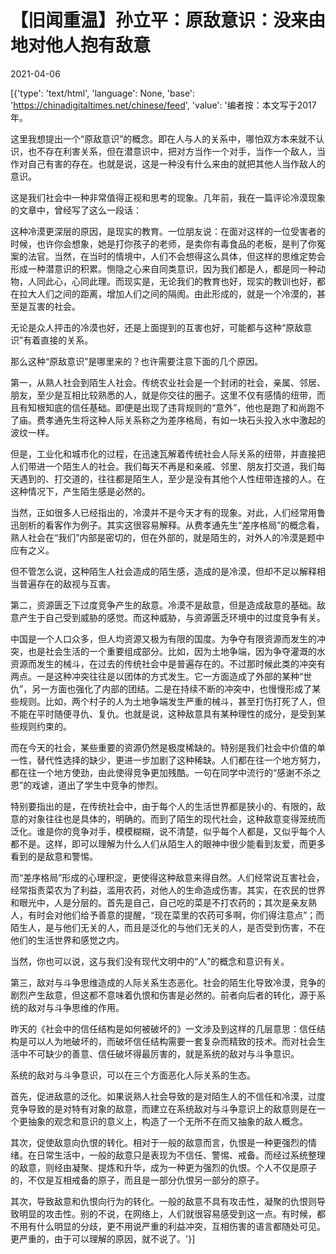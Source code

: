 # 【旧闻重温】孙立平：原敌意识：没来由地对他人抱有敌意

2021-04-06

[{'type': 'text/html', 'language': None, 'base': 'https://chinadigitaltimes.net/chinese/feed', 'value': '编者按：本文写于2017年。

这里我想提出一个“原敌意识”的概念。即在人与人的关系中，哪怕双方本来就不认识，也不存在利害关系，但在潜意识中，把对方当作一个对手，当作一个敌人，当作对自己有害的存在。也就是说，这是一种没有什么来由的就把其他人当作敌人的意识。

这是我们社会中一种非常值得正视和思考的现象。几年前，我在一篇评论冷漠现象的文章中，曾经写了这么一段话：

这种冷漠更深层的原因，是现实的教育。一位朋友说：在面对这样的一位受害者的时候，也许你会想象，她是打你孩子的老师，是卖你有毒食品的老板，是判了你冤案的法官。当然，在当时的情境中，人们不会想得这么具体，但这样的思维定势会形成一种潜意识的积累。恻隐之心来自同类意识，因为我们都是人，都是同一种动物，人同此心，心同此理。而现实是，无论我们的教育也好，现实的教训也好，都在拉大人们之间的距离，增加人们之间的隔阂。由此形成的，就是一个冷漠的，甚至是互害的社会。

无论是众人抨击的冷漠也好，还是上面提到的互害也好，可能都与这种“原敌意识”有着直接的关系。

那么这种“原敌意识”是哪里来的？也许需要注意下面的几个原因。

第一，从熟人社会到陌生人社会。传统农业社会是一个封闭的社会，亲属、邻居、朋友，至少是互相比较熟悉的人，就是你交往的圈子。这里不仅有感情的纽带，而且有知根知底的信任基础。即便是出现了违背规则的“意外”，他也是跑了和尚跑不了庙。费孝通先生将这种人际关系称之为差序格局，有如一块石头投入水中激起的波纹一样。

但是，工业化和城市化的过程，在迅速瓦解着传统社会人际关系的纽带，并直接把人们带进一个陌生人的社会。我们每天不再是和亲戚、邻里、朋友打交道，我们每天遇到的、打交道的，往往都是陌生人，至少是没有其他个人性纽带连接的人。在这种情况下，产生陌生感是必然的。

当然，正如很多人已经指出的，冷漠并不是今天才有的现象。对此，人们经常用鲁迅剖析的看客作为例子。其实这很容易解释。从费孝通先生“差序格局”的概念看，熟人社会在“我们”内部是密切的，但在外部的，就是陌生的，对外人的冷漠是题中应有之义。

但不管怎么说，这种陌生人社会造成的陌生感，造成的是冷漠，但却不足以解释相当普遍存在的敌视与互害。

第二，资源匮乏下过度竞争产生的敌意。冷漠不是敌意，但是造成敌意的基础。敌意产生于自己受到威胁的感觉。而这种威胁，与资源匮乏环境中的过度竞争有关。

中国是一个人口众多，但人均资源又极为有限的国度。为争夺有限资源而发生的冲突，也是社会生活的一个重要组成部分。比如，因为土地争端，因为争夺灌溉的水资源而发生的械斗，在过去的传统社会中是普遍存在的。不过那时候此类的冲突有两点。一是这种冲突往往是以团体的方式发生。它一方面造成了外部的某种“世仇”，另一方面也强化了内部的团结。二是在持续不断的冲突中，也慢慢形成了某些规则。比如，两个村子的人为土地争端发生严重的械斗，甚至打伤打死了人，但不能在平时随便寻仇、复仇。也就是说，这种敌意具有某种理性的成分，是受到某些规则约束的。

而在今天的社会，某些重要的资源仍然是极度稀缺的。特别是我们社会中价值的单一性，替代性选择的缺少，更进一步加剧了这种稀缺。人们都在往一个地方努力，都在往一个地方使劲，由此使得竞争更加残酷。一句在同学中流行的“感谢不杀之恩”的戏谑，道出了学生中竞争的惨烈。

特别要指出的是，在传统社会中，由于每个人的生活世界都是狭小的、有限的，敌意的对象往往也是具体的，明确的。而到了陌生的现代社会，这种敌意变得笼统而泛化。谁是你的竞争对手，模模糊糊，说不清楚，似乎每个人都是，又似乎每个人都不是。这样，即可以理解为什么人们从陌生人的眼神中很少能看到友爱，而更多看到的是敌意和警惕。

而“差序格局”形成的心理积淀，更使得这种敌意来得自然。人们经常说互害社会，经常指责菜农为了利益，滥用农药，对他人的生命造成伤害。其实，在农民的世界和眼光中，人是分层的。首先是自己，自己吃的菜是不打农药的；其次是亲友熟人，有时会对他们给予善意的提醒，“现在菜里的农药可多啊，你们得注意点”；而陌生人，是与他们无关的人，而且是泛化的与他们无关的人，是否受到伤害，不在他们的生活世界和感觉之内。

当然，你也可以说，这与我们没有现代文明中的“人”的概念和意识有关。

第三，敌对与斗争思维造成的人际关系生态恶化。社会的陌生化导致冷漠，竞争的剧烈产生敌意，但这都不意味着仇恨和伤害是必然的。前者向后者的转化，源于系统的敌对与斗争思维的作用。

昨天的《社会中的信任结构是如何被破坏的》一文涉及到这样的几层意思：信任结构是可以人为地破坏的，而破坏信任结构需要一套复杂而精致的技术。而对社会生活中不可缺少的善意、信任破坏得最厉害的，就是系统的敌对与斗争意识。

系统的敌对与斗争意识，可以在三个方面恶化人际关系的生态。

首先，促进敌意的泛化。如果说熟人社会导致的是对陌生人的不信任和冷漠，过度竞争导致的是对特有对象的敌意，而建立在系统敌对与斗争意识上的敌意则是在一个更抽象的观念和意识的意义上，构造了一个无所不在而又抽象的敌人概念。

其次，促使敌意向仇恨的转化。相对于一般的敌意而言，仇恨是一种更强烈的情绪。在日常生活中，一般的敌意只是表现为不信任、警惕、戒备。而经过系统整理的敌意，则经由凝聚、提炼和升华，成为一种更为强烈的仇恨。个人不仅是原子的，不仅是互相戒备的原子，而且是一部分仇恨另一部分的原子。

其次，导致敌意和仇恨向行为的转化。一般的敌意不具有攻击性，凝聚的仇恨则导致明显的攻击性。别的不说，在网络上，人们就很容易感受到这一点。有时候，都不用有什么明显的分歧，更不用说严重的利益冲突，互相伤害的语言都随处可见。更严重的，由于可以理解的原因，就不说了。'}]